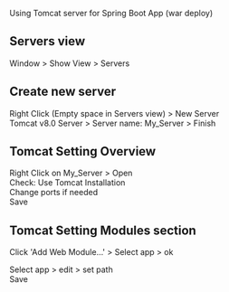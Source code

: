 Using Tomcat server for Spring Boot App (war deploy)

## Servers view
Window > Show View > Servers

## Create new server
Right Click (Empty space in Servers view) > New Server    
Tomcat v8.0 Server > Server name: My_Server > Finish

## Tomcat Setting Overview
Right Click on My_Server > Open    
Check: Use Tomcat Installation    
Change ports if needed    
Save

## Tomcat Setting Modules section
Click 'Add Web Module...' > Select app > ok    

Select app > edit > set path    
Save    
